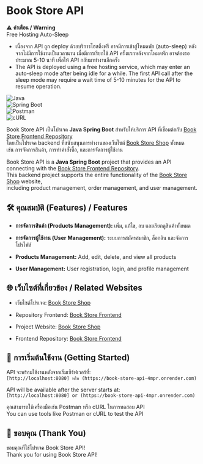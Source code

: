 # Book Store API

⚠️ **คำเตือน / Warning**  
Free Hosting Auto-Sleep  
- เนื่องจาก API ถูก deploy ด้วยบริการโฮสติ้งฟรี อาจมีการเข้าสู่โหมดพัก (auto-sleep) หลังจากไม่มีการใช้งานเป็นเวลานาน เมื่อมีการเรียกใช้ API ครั้งแรกหลังจากโหมดพัก อาจต้องรอประมาณ 5-10 นาที เพื่อให้ API กลับมาทำงานอีกครั้ง  
- The API is deployed using a free hosting service, which may enter an auto-sleep mode after being idle for a while. The first API call after the sleep mode may require a wait time of 5-10 minutes for the API to resume operation.

![Java](https://img.shields.io/badge/Java-007396?style=for-the-badge&logo=java&logoColor=white)  
![Spring Boot](https://img.shields.io/badge/Spring%20Boot-6DB33F?style=for-the-badge&logo=springboot&logoColor=white)  
![Postman](https://img.shields.io/badge/Postman-FF6C37?style=for-the-badge&logo=postman&logoColor=white)  
![cURL](https://img.shields.io/badge/cURL-4A90E2?style=for-the-badge&logo=curl&logoColor=white)

Book Store API เป็นโปรเจค **Java Spring Boot** สำหรับให้บริการ API ที่เชื่อมต่อกับ [Book Store Frontend Repository](https://github.com/Patiz-pao/book-store-frontend)  
โดยเป็นโปรเจค backend ที่สนับสนุนการทำงานของเว็บไซต์ [Book Store Shop](https://books-store-shop.netlify.app) ทั้งหมด  
เช่น การจัดการสินค้า, การทำคำสั่งซื้อ, และการจัดการผู้ใช้งาน  

Book Store API is a **Java Spring Boot** project that provides an API connecting with the [Book Store Frontend Repository](https://github.com/Patiz-pao/book-store-frontend).  
This backend project supports the entire functionality of the [Book Store Shop](https://books-store-shop.netlify.app) website,  
including product management, order management, and user management.

## 🛠 คุณสมบัติ (Features) / Features
- **การจัดการสินค้า (Products Management):** เพิ่ม, แก้ไข, ลบ และเรียกดูสินค้าทั้งหมด  
- **การจัดการผู้ใช้งาน (User Management):** ระบบการสมัครสมาชิก, ล็อกอิน และจัดการโปรไฟล์  

- **Products Management:** Add, edit, delete, and view all products  
- **User Management:** User registration, login, and profile management  

## 🌐 เว็บไซต์ที่เกี่ยวข้อง / Related Websites
- เว็บไซต์โปรเจค: [Book Store Shop](https://books-store-shop.netlify.app)  
- Repository Frontend: [Book Store Frontend](https://github.com/Patiz-pao/book-store-frontend)

- Project Website: [Book Store Shop](https://books-store-shop.netlify.app)  
- Frontend Repository: [Book Store Frontend](https://github.com/Patiz-pao/book-store-frontend)

## 🚀 การเริ่มต้นใช้งาน (Getting Started)
API จะพร้อมใช้งานหลังจากเริ่มเซิร์ฟเวอร์ที่:  
`[http://localhost:8080] หรือ (https://book-store-api-4mpr.onrender.com)`  

API will be available after the server starts at:  
`[http://localhost:8080] or (https://book-store-api-4mpr.onrender.com)`

คุณสามารถใช้เครื่องมือเช่น Postman หรือ cURL ในการทดสอบ API  
You can use tools like Postman or cURL to test the API

## 🙏 ขอบคุณ (Thank You)
ขอบคุณที่ใช้โปรเจค Book Store API!  
Thank you for using Book Store API!
